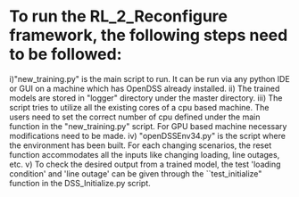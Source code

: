 # To run the RL_2_Reconfigure framework, the following steps need to be followed:
 i)"new_training.py" is the main script to run. It can be run via any python IDE or GUI on a machine which has OpenDSS already installed.
 ii) The trained models are stored in "logger" directory under the master directory.
iii) The script tries to utilize all the existing cores of a cpu based machine. The users need to set the correct number of cpu defined under the main function in the "new_training.py" script. For  GPU based machine necessary modifications need to be made.
iv) "openDSSEnv34.py" is the script where the environment has been built. For each changing scenarios, the reset function accommodates all the inputs like changing loading, line outages, etc.
v) To check the desired output from a trained model, the test 'loading condition' and 'line outage' can be given through the ``test_initialize" function in the DSS_Initialize.py script.
